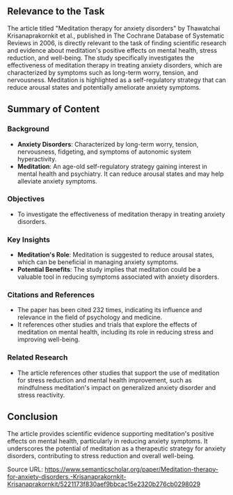## Relevance to the Task

The article titled "Meditation therapy for anxiety disorders" by Thawatchai Krisanaprakornkit et al., published in The Cochrane Database of Systematic Reviews in 2006, is directly relevant to the task of finding scientific research and evidence about meditation's positive effects on mental health, stress reduction, and well-being. The study specifically investigates the effectiveness of meditation therapy in treating anxiety disorders, which are characterized by symptoms such as long-term worry, tension, and nervousness. Meditation is highlighted as a self-regulatory strategy that can reduce arousal states and potentially ameliorate anxiety symptoms.

## Summary of Content

### Background
- **Anxiety Disorders**: Characterized by long-term worry, tension, nervousness, fidgeting, and symptoms of autonomic system hyperactivity.
- **Meditation**: An age-old self-regulatory strategy gaining interest in mental health and psychiatry. It can reduce arousal states and may help alleviate anxiety symptoms.

### Objectives
- To investigate the effectiveness of meditation therapy in treating anxiety disorders.

### Key Insights
- **Meditation's Role**: Meditation is suggested to reduce arousal states, which can be beneficial in managing anxiety symptoms.
- **Potential Benefits**: The study implies that meditation could be a valuable tool in reducing symptoms associated with anxiety disorders.

### Citations and References
- The paper has been cited 232 times, indicating its influence and relevance in the field of psychology and medicine.
- It references other studies and trials that explore the effects of meditation on mental health, including its role in reducing stress and improving well-being.

### Related Research
- The article references other studies that support the use of meditation for stress reduction and mental health improvement, such as mindfulness meditation's impact on generalized anxiety disorder and stress reactivity.

## Conclusion
The article provides scientific evidence supporting meditation's positive effects on mental health, particularly in reducing anxiety symptoms. It underscores the potential of meditation as a therapeutic strategy for anxiety disorders, contributing to stress reduction and overall well-being.

Source URL: https://www.semanticscholar.org/paper/Meditation-therapy-for-anxiety-disorders.-Krisanaprakornkit-Krisanaprakornkit/5221173f830aef9bbcac15e2320b276cb0298029